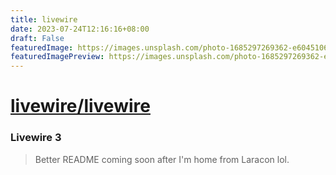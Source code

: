```yaml
---
title: livewire
date: 2023-07-24T12:16:16+08:00
draft: False
featuredImage: https://images.unsplash.com/photo-1685297269362-e604510647ef?ixid=M3w0NjAwMjJ8MHwxfHJhbmRvbXx8fHx8fHx8fDE2OTAxNzIxMTB8&ixlib=rb-4.0.3
featuredImagePreview: https://images.unsplash.com/photo-1685297269362-e604510647ef?ixid=M3w0NjAwMjJ8MHwxfHJhbmRvbXx8fHx8fHx8fDE2OTAxNzIxMTB8&ixlib=rb-4.0.3
---
```


# [livewire/livewire](https://github.com/livewire/livewire)

### Livewire 3

> Better README coming soon after I'm home from Laracon lol.

